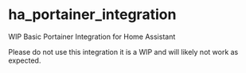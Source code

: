 # ha_portainer_integration
WIP Basic Portainer Integration for Home Assistant

Please do not use this integration it is a WIP and will likely not work as expected.
